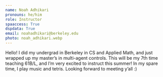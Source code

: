 ```yaml
---
name: Noah Adhikari
pronouns: he/him
role: Instructor
spaaccess: True
dspdata: True
email: noahadhikari@berkeley.edu
photo: noah_adhikari.webp
---
```



Hello! I did my undergrad in Berkeley in CS and Applied Math, and just wrapped up my master’s in multi-agent controls. This will be my 7th time teaching 61B/L, and I’m very excited to instruct this summer! In my spare time, I play music and tetris. Looking forward to meeting y’all :)